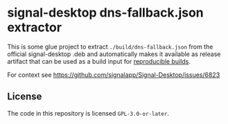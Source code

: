 # signal-desktop dns-fallback.json extractor

This is some glue project to extract `./build/dns-fallback.json` from the official signal-desktop .deb and automatically makes it available as release artifact that can be used as a build input for [reproducible builds](https://reproducible-builds.org/).

For context see <https://github.com/signalapp/Signal-Desktop/issues/6823>

## License

The code in this repository is licensed `GPL-3.0-or-later`.
